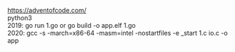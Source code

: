 https://adventofcode.com/  
python3  
2019: go run 1.go or go build -o app.elf 1.go  
2020: gcc -s -march=x86-64 -masm=intel -nostartfiles -e _start 1.c io.c -o app  
